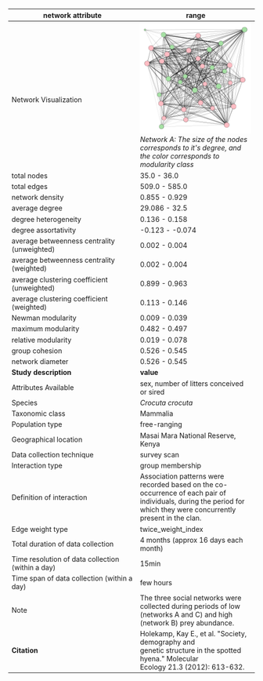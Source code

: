 network attribute|range
---|---
<img width=2500> Network Visualization | ![NetworkImage](/Networks/Network%20Visualizations/hyena_holekamp_networkA.png) *Network A: The size of the nodes corresponds to it's degree, and the color corresponds to modularity class*
total nodes|35.0 - 36.0
total edges|509.0 - 585.0
network density|0.855 - 0.929
average degree|29.086 - 32.5
degree heterogeneity|0.136 - 0.158
degree assortativity|-0.123 - -0.074
average betweenness centrality (unweighted)|0.002 - 0.004
average betweenness centrality (weighted)|0.002 - 0.004
average clustering coefficient (unweighted)|0.899 - 0.963
average clustering coefficient (weighted)|0.113 - 0.146
Newman modularity|0.009 - 0.039
maximum modularity|0.482 - 0.497
relative modularity|0.019 - 0.078
group cohesion|0.526 - 0.545
network diameter|0.526 - 0.545
**Study description**|**value**
Attributes Available|sex, number of litters conceived or sired
Species|*Crocuta crocuta*
Taxonomic class|Mammalia
Population type|free-ranging
Geographical location|Masai Mara National Reserve, Kenya
Data collection technique|survey scan
Interaction type|group membership
Definition of interaction|Association patterns were recorded based on the co-occurrence of each pair of individuals, during the period for which they were concurrently present in the clan.
Edge weight type|twice_weight_index
Total duration of data collection|4 months (approx 16 days each month)
Time resolution of data collection (within a day)|15min
Time span of data collection (within a day)|few hours
Note|The three social networks were collected during periods of low (networks A and C) and high (network B) prey abundance. 
**Citation** | Holekamp, Kay E., et al. "Society, demography and <br> genetic structure in the spotted hyena." Molecular <br> Ecology 21.3 (2012): 613-632.
